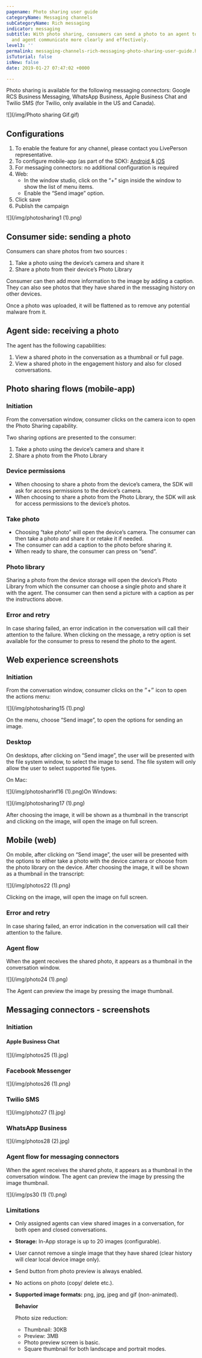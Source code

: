 ```yaml
---
pagename: Photo sharing user guide
categoryName: Messaging channels
subCategoryName: Rich messaging
indicator: messaging
subtitle: With photo sharing, consumers can send a photo to an agent to help the consumer
  and agent communicate more clearly and effectively.
level3: ''
permalink: messaging-channels-rich-messaging-photo-sharing-user-guide.html
isTutorial: false
isNew: false
date: 2019-01-27 07:47:02 +0000

---
```

Photo sharing is available for the following messaging connectors: Google RCS Business Messaging, WhatsApp Business, Apple Business Chat and Twilio SMS (for Twilio, only available in the US and Canada).

![](/img/Photo sharing Gif.gif)

## **Configurations**

1. To enable the feature for any channel, please contact you LivePerson representative.
2. To configure mobile-app (as part of the SDK): [Android ](https://developers.liveperson.com/android-photo-sharing.html#enable-photo-sharing)& [iOS](https://developers.liveperson.com/consumer-experience-ios-sdk-photosharing.html#enable-photo-sharing)
3. For messaging connectors: no additional configuration is required
4. Web:
   * In the window studio, click on the “+” sign inside the window to show the list of menu items.
   * Enable the “Send image” option.
5. Click save
6. Publish the campaign

![](/img/photosharing1 (1).png)

## Consumer side: sending a photo

Consumers can share photos from two sources :

1. Take a photo using the device’s camera and share it
2. Share a photo from their device’s Photo Library

Consumer can then add more information to the image by adding a caption. They can also see photos that they have shared in the messaging history on other devices.

Once a photo was uploaded, it will be flattened as to remove any potential malware from it.

## Agent side: receiving a photo

The agent has the following capabilities:

1. View a shared photo in the conversation as a thumbnail or full page.
2. View a shared photo in the engagement history and also for closed conversations.

## Photo sharing flows (mobile-app)

### Initiation

From the conversation window, consumer clicks on the camera icon to open the Photo Sharing capability.

Two sharing options are presented to the consumer:

1. Take a photo using the device’s camera and share it
2. Share a photo from the Photo Library

### Device permissions

* When choosing to share a photo from the device’s camera, the SDK will ask for access permissions to the device’s camera.
* When choosing to share a photo from the Photo Library, the SDK will ask for access permissions to the device’s photos.

### Take photo

* Choosing “take photo” will open the device’s camera. The consumer can then take a photo and share it or retake it if needed.
* The consumer can add a caption to the photo before sharing it.
* When ready to share, the consumer can press on “send”.

### Photo library

Sharing a photo from the device storage will open the device’s Photo Library from which the consumer can choose a single photo and share it with the agent. The consumer can then send a picture with a caption as per the instructions above.

### Error and retry

In case sharing failed, an error indication in the conversation will call their attention to the failure. When clicking on the message, a retry option is set available for the consumer to press to resend the photo to the agent.

## Web experience screenshots

### Initiation

From the conversation window, consumer clicks on the ״+״ icon to open the actions menu:

![](/img/photosharing15 (1).png)

On the menu, choose “Send image”, to open the options for sending an image.

### Desktop

On desktops, after clicking on “Send image”, the user will be presented with the file system window, to select the image to send. The file system will only allow the user to select supported file types.

On Mac:

![](/img/photosharinf16 (1).png)On Windows:

![](/img/photosharing17 (1).png)

After choosing the image, it will be shown as a thumbnail in the transcript and clicking on the image, will open the image on full screen.

## Mobile (web)

On mobile, after clicking on “Send image”, the user will be presented with the options to either take a photo with the device camera or choose from the photo library on the device. After choosing the image, it will be shown as a thumbnail in the transcript:

![](/img/photos22 (1).png)

Clicking on the image, will open the image on full screen.

### Error and retry

In case sharing failed, an error indication in the conversation will call their attention to the failure.

### Agent flow

When the agent receives the shared photo, it appears as a thumbnail in the conversation window.

![](/img/photo24 (1).png)

The Agent can preview the image by pressing the image thumbnail.

## Messaging connectors - screenshots

### Initiation

#### Apple Business Chat

![](/img/photos25 (1).jpg)

### Facebook Messenger

![](/img/photos26 (1).png)

### Twilio SMS

![](/img/photo27 (1).jpg)

### WhatsApp Business

![](/img/photos28 (2).jpg)

### Agent flow for messaging connectors

When the agent receives the shared photo, it appears as a thumbnail in the conversation window. The agent can preview the image by pressing the image thumbnail.

![](/img/ps30 (1) (1).png)

### **Limitations**

* Only assigned agents can view shared images in a conversation, for both open and closed conversations.
* **Storage:** In-App storage is up to 20 images (configurable).
* User cannot remove a single image that they have shared (clear history will clear local device image only).
* Send button from photo preview is always enabled.
* No actions on photo (copy/ delete etc.).
* **Supported image formats:** png, jpg, jpeg and gif (non-animated).

  **Behavior**

  Photo size reduction:
  * Thumbnail: 30KB
  * Preview: 3MB
  * Photo preview screen is basic.
  * Square thumbnail for both landscape and portrait modes.